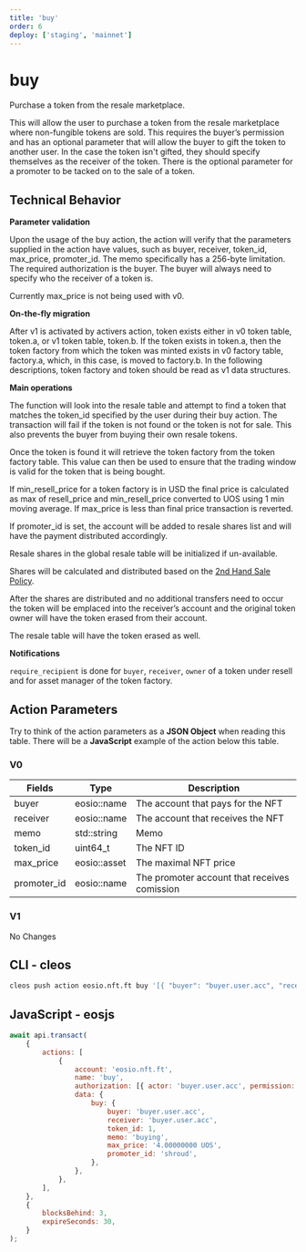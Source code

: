 ```yaml
---
title: 'buy'
order: 6
deploy: ['staging', 'mainnet']
---
```


# buy

Purchase a token from the resale marketplace.

This will allow the user to purchase a token from the resale marketplace where non-fungible tokens are sold. This requires the buyer’s permission and has an optional parameter that will allow the buyer to gift the token to another user. In the case the token isn't gifted, they should specify themselves as the receiver of the token. There is the optional parameter for a promoter to be tacked on to the sale of a token.

## Technical Behavior

**Parameter validation**

Upon the usage of the buy action, the action will verify that the parameters supplied in the action have values, such as buyer, receiver, token_id, max_price, promoter_id. The memo specifically has a 256-byte limitation. The required authorization is the buyer. The buyer will always need to specify who the receiver of a token is.

Currently max_price is not being used with v0.

**On-the-fly migration**

After v1 is activated by activers action, token exists either in v0 token table, token.a, or v1 token table, token.b.
If the token exists in token.a, then the token factory from which the token was minted exists in v0 factory table, factory.a, which, in this case, is moved to factory.b.
In the following descriptions, token factory and token should be read as v1 data structures.

**Main operations**

The function will look into the resale table and attempt to find a token that matches the token_id specified by the user during their buy action. The transaction will fail if the token is not found or the token is not for sale. This also prevents the buyer from buying their own resale tokens.

Once the token is found it will retrieve the token factory from the token factory table. This value can then be used to ensure that the trading window is valid for the token that is being bought.

If min_resell_price for a token factory is in USD the final price is calculated as max of resell_price and
min_resell_price converted to UOS using 1 min moving average. If max_price is less than final price
transaction is reverted.

If promoter_id is set, the account will be added to resale shares list and will have the payment distributed accordingly.

Resale shares in the global resale table will be initialized if un-available.

Shares will be calculated and distributed based on the [2nd Hand Sale Policy](../../../learn/Ultra%20Blockchain/2nd-hand-sale.html).

After the shares are distributed and no additional transfers need to occur the token will be emplaced into the receiver’s account and the original token owner will have the token erased from their account.

The resale table will have the token erased as well.

**Notifications**

`require_recipient` is done for `buyer`, `receiver`, `owner` of a token under resell and for asset manager of the token factory.

## Action Parameters

Try to think of the action parameters as a **JSON Object** when reading this table. There will be a **JavaScript** example of the action below this table.

### V0

| Fields      | Type         | Description                                  |
| ----------- | ------------ | -------------------------------------------- |
| buyer       | eosio::name  | The account that pays for the NFT            |
| receiver    | eosio::name  | The account that receives the NFT            |
| memo        | std::string  | Memo                                         |
| token_id    | uint64_t     | The NFT ID                                   |
| max_price   | eosio::asset | The maximal NFT price                        |
| promoter_id | eosio::name  | The promoter account that receives comission |

### V1

No Changes

## CLI - cleos

```bash
cleos push action eosio.nft.ft buy '[{ "buyer": "buyer.user.acc", "receiver": "buyer.user.acc", "token_id": 1, "memo": "buying", "max_price": "4.00000000 UOS", "promoter_id": "shroud" }]' -p buyer.user.acc@active
```

## JavaScript - eosjs

```js
await api.transact(
    {
        actions: [
            {
                account: 'eosio.nft.ft',
                name: 'buy',
                authorization: [{ actor: 'buyer.user.acc', permission: 'active' }],
                data: {
                    buy: {
                        buyer: 'buyer.user.acc',
                        receiver: 'buyer.user.acc',
                        token_id: 1,
                        memo: 'buying',
                        max_price: '4.00000000 UOS',
                        promoter_id: 'shroud',
                    },
                },
            },
        ],
    },
    {
        blocksBehind: 3,
        expireSeconds: 30,
    }
);
```
